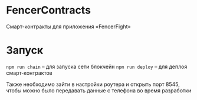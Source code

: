 # FencerContracts

Смарт-контракты для приложения «FencerFight»

# Запуск

`npm run chain` – для запуска сети блокчейн
`npm run deploy` – для деплоя смарт-контрактов

Также необходимо зайти в настройки роутера и открыть порт 8545, чтобы можно было передавать данные с телефона во время разработки
